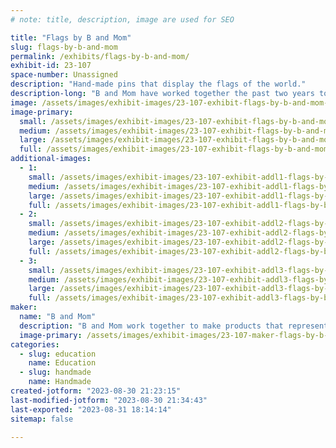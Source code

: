 ```yaml
---
# note: title, description, image are used for SEO

title: "Flags by B and Mom"
slug: flags-by-b-and-mom
permalink: /exhibits/flags-by-b-and-mom/
exhibit-id: 23-107
space-number: Unassigned
description: "Hand-made pins that display the flags of the world."
description-long: "B and Mom have worked together the past two years to create products that represent all the people of the world. We used to make ornaments, but not everyone celebrates holidays with ornaments. So this year, we will be making pins of all the flags of the world. We're excited to be back for a third year at Maker Faire Orlando and can't wait to converse with everyone that stops by our booth!"
image: /assets/images/exhibit-images/23-107-exhibit-flags-by-b-and-mom-exhibit-large.jpg
image-primary: 
  small: /assets/images/exhibit-images/23-107-exhibit-flags-by-b-and-mom-exhibit-small.jpg
  medium: /assets/images/exhibit-images/23-107-exhibit-flags-by-b-and-mom-exhibit-medium.jpg
  large: /assets/images/exhibit-images/23-107-exhibit-flags-by-b-and-mom-exhibit-large.jpg
  full: /assets/images/exhibit-images/23-107-exhibit-flags-by-b-and-mom-exhibit-full.jpg
additional-images: 
  - 1:
    small: /assets/images/exhibit-images/23-107-exhibit-addl1-flags-by-b-and-mom-award-small.jpg
    medium: /assets/images/exhibit-images/23-107-exhibit-addl1-flags-by-b-and-mom-award-medium.jpg
    large: /assets/images/exhibit-images/23-107-exhibit-addl1-flags-by-b-and-mom-award-large.jpg
    full: /assets/images/exhibit-images/23-107-exhibit-addl1-flags-by-b-and-mom-award-full.jpg
  - 2:
    small: /assets/images/exhibit-images/23-107-exhibit-addl2-flags-by-b-and-mom-b-and-mom-small.jpg
    medium: /assets/images/exhibit-images/23-107-exhibit-addl2-flags-by-b-and-mom-b-and-mom-medium.jpg
    large: /assets/images/exhibit-images/23-107-exhibit-addl2-flags-by-b-and-mom-b-and-mom-large.jpg
    full: /assets/images/exhibit-images/23-107-exhibit-addl2-flags-by-b-and-mom-b-and-mom-full.jpg
  - 3:
    small: /assets/images/exhibit-images/23-107-exhibit-addl3-flags-by-b-and-mom-ornament-small.jpg
    medium: /assets/images/exhibit-images/23-107-exhibit-addl3-flags-by-b-and-mom-ornament-medium.jpg
    large: /assets/images/exhibit-images/23-107-exhibit-addl3-flags-by-b-and-mom-ornament-large.jpg
    full: /assets/images/exhibit-images/23-107-exhibit-addl3-flags-by-b-and-mom-ornament-full.jpg
maker: 
  name: "B and Mom"
  description: "B and Mom work together to make products that represent all the people of the world."
  image-primary: /assets/images/exhibit-images/23-107-maker-flags-by-b-and-mom-maker-group-medium.jpg
categories: 
  - slug: education
    name: Education
  - slug: handmade
    name: Handmade
created-jotform: "2023-08-30 21:23:15"
last-modified-jotform: "2023-08-30 21:34:43"
last-exported: "2023-08-31 18:14:14"
sitemap: false

---
```

